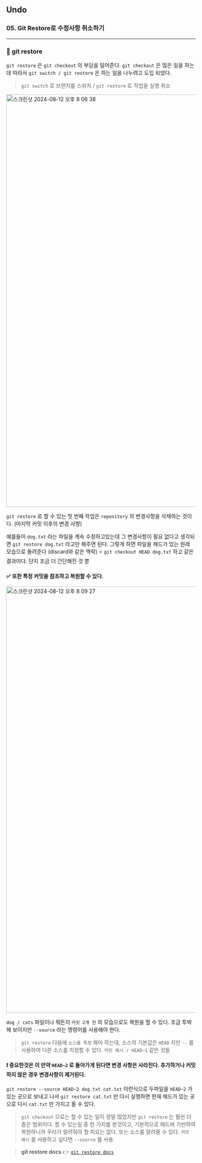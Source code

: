 ## Undo

### 05. Git Restore로 수정사항 취소하기

---

### 📌 git restore

`git restore` 은 `git checkout` 의 부담을 덜어준다. `git checkout` 은 많은 일을 하는데 따라서 `git switch / git restore` 은 하는 일을 나누려고 도입 되었다.

> `git switch` 로 브랜치를 스위치 / `git restore` 로 작업을 실행 취소

<img width="1094" alt="스크린샷 2024-08-12 오후 8 06 38" src="https://github.com/user-attachments/assets/e5f30cf4-cbc0-4c67-ad81-48d07d4546be">

`git restore` 로 할 수 있는 첫 번째 작업은 `repository` 의 변경사항을 삭제하는 것이다.
(마지막 커밋 이후의 변경 사항)

예를들어 `dog.txt` 라는 파일을 계속 수정하고있는데 그 변경사항이 필요 없다고 생각되면 `git restore dog.txt` 라고만 해주면 된다. 그렇게 하면 파일을 헤드가 있는 원래 모습으로 돌려준다 (discard와 같은 맥락) ⭐️ `git checkout HEAD dog.txt` 하고 같은 결과이다. 단지 조금 더 간단해진 것 뿐

#### ✅ 또한 특정 커밋을 참조하고 복원할 수 있다.

<img width="1131" alt="스크린샷 2024-08-12 오후 8 09 27" src="https://github.com/user-attachments/assets/de1d7591-2c84-4837-927f-a48fef786292">

`dog / cats` 파일이나 뭐든지 `커밋 2개 전` 의 모습으로도 복원을 할 수 있다.
조금 투박해 보이지만 `--source` 라는 명령어를 사용해야 한다.

> `git restore` 다음에 `소스를 특정` 해야 하는데, 소스의 기본값은 `HEAD` 지만 `--` 를 사용하여 다른 소스를 지정할 수 있다. `커밋 해시 / HEAD~1` 같은 것들

#### ❗️ 중요한것은 이 만약 `HEAD~2` 로 돌아가게 된다면 변경 사항은 사라진다. 추가하거나 커밋하지 않은 경우 변경사항이 제거된다.

`git restore --source HEAD~2 dog.txt cat.txt` 이런식으로 두파일을 `HEAD~2` 가 있는 곳으로 보내고 나서 `git restore cat.txt` 만 다시 실행하면 현재 헤드가 있는 곳으로 다시 `cat.txt` 만 가지고 올 수 있다.

> `git checkout` 으로는 할 수 있는 일이 정말 많았지만 `git restore` 는 훨씬 더 좁은 범위이다. 할 수 있는일 중 한 가지를 본것이고, 기본적으로 헤드에 기반하여 복원하니까 우리가 알려줘야 할 피요는 없다. 또는 소스를 알려줄 수 있다. `커밋 해시` 를 사용하고 싶다면 `--source` 를 사용.

> **git restore docs** 👉 [`git restore docs`]

[`git restore docs`]: https://git-scm.com/docs/git-restore
